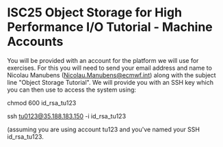 # ISC25 Object Storage for High Performance I/O Tutorial - Machine Accounts

You will be provided with an account for the platform we will use for exercises. For this you will need to send your email address and name to Nicolau Manubens (Nicolau.Manubens@ecmwf.int) along with the subject line "Object Storage Tutorial". We will provide you with an SSH key which you can then use to access the system using:

chmod 600 id_rsa_tu123

ssh tu0123@35.188.183.150 -i id_rsa_tu123

(assuming you are using account tu123 and you've named your SSH id_rsa_tu123.
